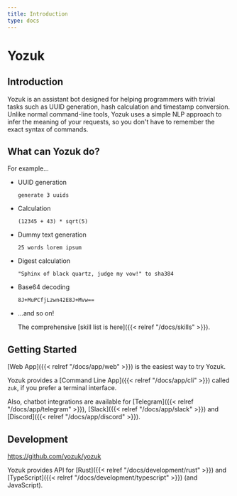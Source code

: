 ```yaml
---
title: Introduction
type: docs
---
```


# Yozuk

## Introduction

Yozuk is an assistant bot designed for helping programmers with trivial tasks such as UUID generation, hash calculation and timestamp conversion.
Unlike normal command-line tools, Yozuk uses a simple NLP approach to infer the meaning of your requests, so you don't have to remember the exact syntax of commands.

## What can Yozuk do?

For example...

- UUID generation

    <pre class="example"><code>generate 3 uuids</code></pre>

- Calculation

    <pre class="example"><code>(12345 + 43) * sqrt(5)</code></pre>

- Dummy text generation

    <pre class="example"><code>25 words lorem ipsum</code></pre>

- Digest calculation

    <pre class="example"><code>"Sphinx of black quartz, judge my vow!" to sha384</code></pre>

- Base64 decoding

    <pre class="example"><code>8J+MuPCfjLzwn42E8J+Mvw==</code></pre>

- ...and so on!

  The comprehensive [skill list is here]({{< relref "/docs/skills" >}}).

## Getting Started

[Web App]({{< relref "/docs/app/web" >}}) is the easiest way to try Yozuk.

Yozuk provides a [Command Line App]({{< relref "/docs/app/cli" >}}) called `zuk`, if you prefer a terminal interface.

Also, chatbot integrations are available for [Telegram]({{< relref "/docs/app/telegram" >}}), [Slack]({{< relref "/docs/app/slack" >}}) and [Discord]({{< relref "/docs/app/discord" >}}).

## Development

https://github.com/yozuk/yozuk

Yozuk provides API for [Rust]({{< relref "/docs/development/rust" >}}) and 
[TypeScript]({{< relref "/docs/development/typescript" >}}) (and JavaScript).
